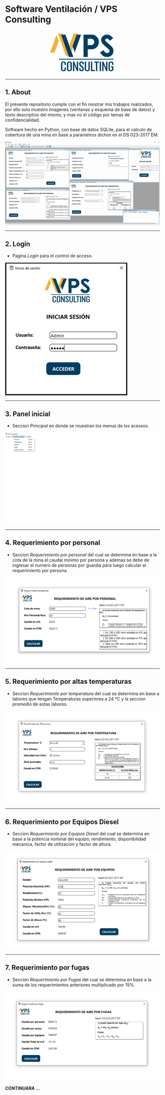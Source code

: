 # Software Ventilación / VPS Consulting

<p align="center">
  <img src=vps.png alt="Logo de la empresa"/>
</p>

---
## 1. About

El presente repositorio cumple con el fin mostrar mis trabajos realizados, por ello solo muestro imagenes (ventanas y esquema de base de datos) y texto descriptivo del mismo, y mas no el código por temas de confidencialidad. 

Software hecho en Python, con base de datos SQLite, para el calculo de cobertura de una mina en base a parametros dichos en el DS 023-2017 EM.

<p align="center">
  <img src=image.png alt="Logo de la empresa"/>
</p>

---

## 2. Login
- Pagina *Login* para el control de acceso.

![Home](image-1.png "Pagina de inicio")

---
## 3. Panel inicial
- Seccion *Principal* en donde se muestran los menus de los acessos.

![Inicio](image-2.png "Formulario de inicio")

---
## 4. Requerimiento por personal
- Seccion *Requerimiento por personal* del cual se determina en base a la cota de la mina el caudal minimo por persona y ademas se debe de ingresar el numero de personas por guardia para luego calcular el requerimiento por persona.

![Personal](image-3.png "Requerimiento por personal")

---
## 5. Requerimiento por altas temperaturas
- Seccion *Requerimiento por temperatura* del cual se determina en base a labores que tengan Temperaturas superiores a 24 °C y la seccion promedio de estas labores.

![Temperatura](image-4.png "Temperatura")

---

## 6. Requerimiento por Equipos Diesel
- Seccion *Requerimiento por Equipos Diesel* del cual se determina en base a la potencia nominal del equipo, rendimiento, disponibilidad mecanica, factor de utilizacion y factor de altura.

![Equipos Diesel](image-5.png "Equipos Diesel")

---

## 7. Requerimiento por fugas
- Seccion *Requerimiento por Fugas* del cual se determina en base a la suma de los requerimientos anteriores multiplicado por 15%.

![Fugas](image-6.png "Fugas")

##### CONTINUARA ...